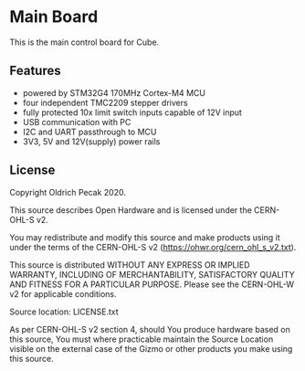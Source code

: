 # Main Board

This is the main control board for Cube.

## Features
- powered by STM32G4 170MHz Cortex-M4 MCU
- four independent TMC2209 stepper drivers
- fully protected 10x limit switch inputs capable of 12V input
- USB communication with PC
- I2C and UART passthrough to MCU
- 3V3, 5V and 12V(supply) power rails

## License

Copyright Oldrich Pecak 2020.

This source describes Open Hardware and is licensed under the CERN-OHL-S v2.

You may redistribute and modify this source and make products using it under the terms of the CERN-OHL-S v2 (https://ohwr.org/cern_ohl_s_v2.txt).

This source is distributed WITHOUT ANY EXPRESS OR IMPLIED WARRANTY, INCLUDING OF MERCHANTABILITY, SATISFACTORY QUALITY AND FITNESS FOR A PARTICULAR PURPOSE. Please see the CERN-OHL-W v2 for applicable conditions.

Source location: LICENSE.txt

As per CERN-OHL-S v2 section 4, should You produce hardware based on this source, You must where practicable maintain the Source Location visible on the external case of the Gizmo or other products you make using this source.
